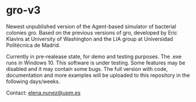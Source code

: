 # gro-v3
Newest unpublished version of the Agent-based simulator of bacterial colonies gro.
Based on the previous versions of gro, developed by Eric Klavins at University of Washington and the LIA group at Universidad Politécnica de Madrid.

Currently in pre-realease state, for demo and testing purposes. The .exe runs in Windows 10. 
This software is under testing. Some features may be disabled and it may contain some bugs. 
The full version with code, documentation and more examples will be uploaded to this repository in the following days/weeks.

Contact: elena.nunez@upm.es
